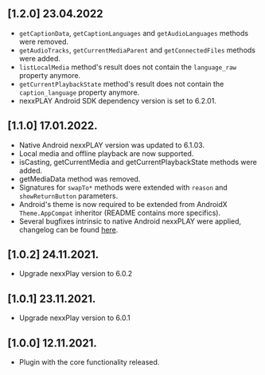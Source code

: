 ## [1.2.0] 23.04.2022

* `getCaptionData`, `getCaptionLanguages` and `getAudioLanguages` methods were removed.
* `getAudioTracks`, `getCurrentMediaParent` and `getConnectedFiles` methods were added.
* `listLocalMedia` method's result does not contain the `language_raw` property anymore.
* `getCurrentPlaybackState` method's result does not contain the `caption_language` property
  anymore.
* nexxPLAY Android SDK dependency version is set to 6.2.01.

## [1.1.0] 17.01.2022.

* Native Android nexxPLAY version was updated to 6.1.03.
* Local media and offline playback are now supported.
* isCasting, getCurrentMedia and getCurrentPlaybackState methods were added.
* getMediaData method was removed.
* Signatures for `swapTo*` methods were extended with `reason` and
  `showReturnButton` parameters.
* Android's theme is now required to be extended from AndroidX
  `Theme.AppCompat` inheritor (README contains more specifics).
* Several bugfixes intrinsic to native Android nexxPLAY were applied, changelog can be found
  [here](https://github.com/3qnexx/nexxPLAY-android/blob/master/readme.md).

## [1.0.2] 24.11.2021.

* Upgrade nexxPlay version to 6.0.2

## [1.0.1] 23.11.2021.

* Upgrade nexxPlay version to 6.0.1

## [1.0.0] 12.11.2021.

* Plugin with the core functionality released.
